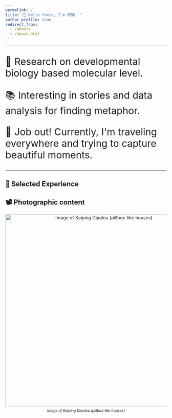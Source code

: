 ```yaml
---
permalink: /
title: "👋 Hello there, I'm 阿耀. "
author_profile: true
redirect_from: 
  - /about/
  - /about.html
---
```


---

<html lang="en">
<head>
  <meta charset="UTF-8">
  <meta name="viewport" content="width=device-width, initial-scale=1.0">
  <title>Increase Font Size</title>
  <style>
    .large-text {
      font-size: 30px; /* 或根据需要设置其他大小 */
    }
  </style>
</head>
<body>
  <p class="large-text">🔬 Research on developmental biology based molecular level.</p>
  <p class="large-text">📚 Interesting in stories and data analysis for finding metaphor.</p>
  <p class="large-text">🤔 Job out! Currently, I'm traveling everywhere and trying to capture beautiful moments. </p>
</body>
</html>

---

## 🤖 Selected Experience


## 📽️ Photographic content

<div style="text-align: center;">
  <img src="/images/kaiping.jpg" alt="Image of Kaiping Diaolou (pillbox-like houses)" style="width:600px; height:auto; margin-bottom: 5px;">
  <p style="margin: 0; font-size: 0.8em;">
    <em>Image of Kaiping Diaolou (pillbox-like houses)</em>
  </p>
</div>


 



